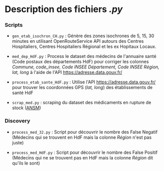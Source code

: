 # Description des fichiers *.py*

### Scripts

- `gen_etab_isochron_CH.py` : Génère des zones isochrones de 5, 15, 30 minutes en utilisant OpenRouteService API autours des Centres Hospitaliers, Centres Hospitaliers Régional et les ex Hopitaux Locaux.

-  `med_dep_HdF.py` : Process le dataset des médecins de l'annuaire santé (Code postaux des départements HdF) pour corriger les colonnes *Commune, code_insee, Code INSEE Département, Code INSEE Région, lat, long* à l'aide de l'API https://adresse.data.gouv.fr/

- `process_etab_sante_HdF.py` : Utilise l'API https://adresse.data.gouv.fr/ pour trouver les coordonnées GPS (*lat, long*) des établissements de santé HdF

- `scrap_med.py` : scraping du dataset des médicaments en rupture de stock ([ANSM](https://ansm.sante.fr/disponibilites-des-produits-de-sante/medicaments))

### Discovery

- `process_med_32.py` : Script pour découvrir le nombre des False Negatif (Médecins qui se trouvent en HdF mais la colonne *Région* n'est pas juste)

- `process_med_HdF.py` : Script pour découvrir le nombre des False Positif (Médecins qui ne se trouvent pas en HdF mais la colonne *Région* dit qu'ils le sont)
